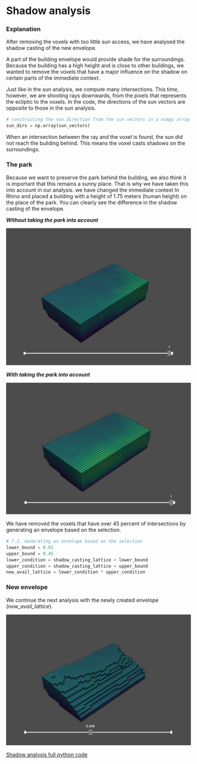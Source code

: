 # Shadow analysis 
### Explanation

After removing the voxels with too little sun access, we have analysed the shadow casting of the new envelope. 

A part of the building envelope would provide shade for the surroundings. Because the building has a high height and is close to other buildings, we wanted to remove the voxels that have a major influence on the shadow on certain parts of the immediate context.

Just like in the sun analysis, we compute many intersections. This time, however, we are shooting rays downwards, from the pixels that represents the ecliptic to the voxels. In the code, the directions of the sun vectors are opposite to those in the sun analysis. 

``` python
# constructing the sun direction from the sun vectors in a numpy array
sun_dirs = np.array(sun_vectors)

``` 
When an intersection between the ray and the voxel is found, the sun did not reach the building behind. This means the voxel casts shadows on the 
surroundings.

### The park 

Because we want to preserve the park behind the building, we also think it is important that this remains a sunny place. That is why we have taken this into account in our analysis. we have changed the immediate context In Rhino and placed a building with a height of 1.75 meters (human height) on the place of the park. You can clearly see the difference in the shadow casting of the envelope. 

***Without taking the park into account***

![Title](../../../img/shadow_no_park.jpg)

***With taking the park into account***

![Title](../../../img/shadow1.jpg)

We have removed the voxels that have over 45 percent of intersections by generating an envelope based on the selection. 
``` python
# 7.2. Generating an envelope based on the selection
lower_bound = 0.01
upper_bound = 0.45
lower_condition = shadow_casting_lattice > lower_bound
upper_condition = shadow_casting_lattice < upper_bound
new_avail_lattice = lower_condition * upper_condition

```

### New envelope
We continue the next analysis with the newly created envelope (*new_avail_lattice*).

![Title](../../../img/shadow2.jpg)


[Shadow analysis full python code](/notebooks/shadow/)


